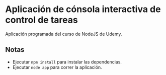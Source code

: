 # Aplicación de cónsola interactiva de control de tareas

Aplicación programada del curso de NodeJS de Udemy.

## Notas

- Ejecutar `npm install` para instalar las dependencias.
- Ejecutar `node app` para correr la aplicación.
